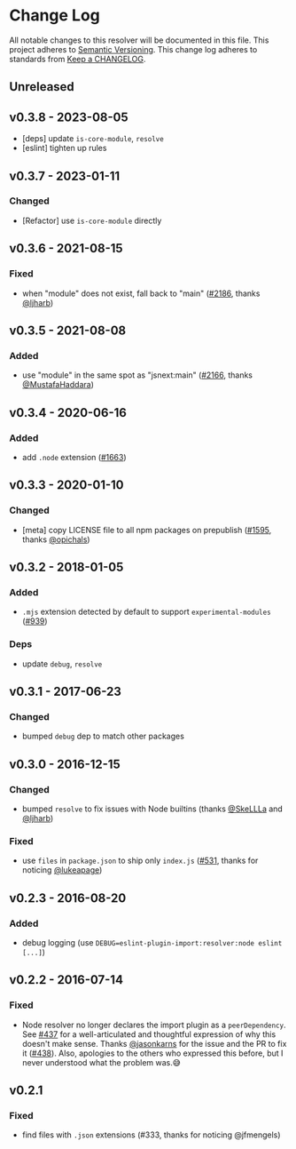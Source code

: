 # Change Log
All notable changes to this resolver will be documented in this file.
This project adheres to [Semantic Versioning](https://semver.org/).
This change log adheres to standards from [Keep a CHANGELOG](https://keepachangelog.com).

## Unreleased

## v0.3.8 - 2023-08-05
 - [deps] update `is-core-module`, `resolve`
 - [eslint] tighten up rules

## v0.3.7 - 2023-01-11
### Changed
 - [Refactor] use `is-core-module` directly

## v0.3.6 - 2021-08-15
### Fixed
 - when "module" does not exist, fall back to "main" ([#2186], thanks [@ljharb])

## v0.3.5 - 2021-08-08
### Added
 - use "module" in the same spot as "jsnext:main" ([#2166], thanks [@MustafaHaddara])

## v0.3.4 - 2020-06-16
### Added
 - add `.node` extension ([#1663])

## v0.3.3 - 2020-01-10
### Changed
 - [meta] copy LICENSE file to all npm packages on prepublish ([#1595], thanks [@opichals])

## v0.3.2 - 2018-01-05
### Added
 - `.mjs` extension detected by default to support `experimental-modules` ([#939])

### Deps
 - update `debug`, `resolve`

## v0.3.1 - 2017-06-23
### Changed
 - bumped `debug` dep to match other packages

## v0.3.0 - 2016-12-15
### Changed
 - bumped `resolve` to fix issues with Node builtins (thanks [@SkeLLLa] and [@ljharb])

### Fixed
 - use `files` in `package.json` to ship only `index.js` ([#531], thanks for noticing [@lukeapage])

## v0.2.3 - 2016-08-20
### Added
 - debug logging (use `DEBUG=eslint-plugin-import:resolver:node eslint [...]`)

## v0.2.2 - 2016-07-14
### Fixed
 - Node resolver no longer declares the import plugin as a `peerDependency`. See [#437] for a well-articulated and thoughtful expression of why this doesn't make sense. Thanks [@jasonkarns] for the issue and the PR to fix it ([#438]). Also, apologies to the others who expressed this before, but I never understood what the problem was.😅

## v0.2.1
### Fixed
 - find files with `.json` extensions (#333, thanks for noticing @jfmengels)

[#2186]: https://github.com/import-js/eslint-plugin-import/issues/2186
[#2166]: https://github.com/import-js/eslint-plugin-import/pull/2166
[#1663]: https://github.com/import-js/eslint-plugin-import/issues/1663
[#1595]: https://github.com/import-js/eslint-plugin-import/pull/1595
[#939]: https://github.com/import-js/eslint-plugin-import/issues/939
[#531]: https://github.com/import-js/eslint-plugin-import/issues/531
[#438]: https://github.com/import-js/eslint-plugin-import/pull/438
[#437]: https://github.com/import-js/eslint-plugin-import/issues/437

[@jasonkarns]: https://github.com/jasonkarns
[@ljharb]: https://github.com/ljharb
[@lukeapage]: https://github.com/lukeapage
[@MustafaHaddara]: https://github.com/MustafaHaddara
[@opichals]: https://github.com/opichals
[@SkeLLLa]: https://github.com/SkeLLLa
